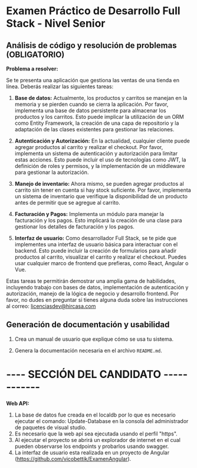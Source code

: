 # Examen Práctico de Desarrollo Full Stack - Nivel Senior

## Análisis de código y resolución de problemas (OBLIGATORIO)

**Problema a resolver:**

Se te presenta una aplicación que gestiona las ventas de una tienda en línea.
Deberás realizar las siguientes tareas:

1. **Base de datos:** Actualmente, los productos y carritos se manejan en la memoria y se pierden cuando se cierra la aplicación. Por favor, implementa una base de datos persistente para almacenar los productos y los carritos. Esto puede implicar la utilización de un ORM como Entity Framework, la creación de una capa de repositorio y la adaptación de las clases existentes para gestionar las relaciones.

2. **Autenticación y Autorización:** En la actualidad, cualquier cliente puede agregar productos al carrito y realizar el checkout. Por favor, implementa un sistema de autenticación y autorización para limitar estas acciones. Esto puede incluir el uso de tecnologías como JWT, la definición de roles y permisos, y la implementación de un middleware para gestionar la autorización.

3. **Manejo de inventario:** Ahora mismo, se pueden agregar productos al carrito sin tener en cuenta si hay stock suficiente. Por favor, implementa un sistema de inventario que verifique la disponibilidad de un producto antes de permitir que se agregue al carrito.

4. **Facturación y Pagos:** Implementa un módulo para manejar la facturación y los pagos. Esto implicará la creación de una clase para gestionar los detalles de facturación y los pagos.

5. **Interfaz de usuario:** Como desarrollador Full Stack, se te pide que implementes una interfaz de usuario básica para interactuar con el backend. Esto puede incluir la creación de formularios para añadir productos al carrito, visualizar el carrito y realizar el checkout. Puedes usar cualquier marco de frontend que prefieras, como React, Angular o Vue.

Estas tareas te permitirán demostrar una amplia gama de habilidades, incluyendo trabajo con bases de datos, implementación de autenticación y autorización, manejo de la lógica de negocio y desarrollo frontend. Por favor, no dudes en preguntar si tienes alguna duda sobre las instrucciones al correo: licenciasdev@hircasa.com

## Generación de documentación y usabilidad

1. Crea un manual de usuario que explique cómo se usa tu sistema.

2. Genera la documentación necesaria en el archivo `README.md`.

# ---- SECCIÓN DEL CANDIDATO ------------

**Web API:**
1. La base de datos fue creada en el localdb por lo que es necesario ejecutar el comando:
	Update-Database en la consola del administrador de paquetes de visual studio.
2. Es necesario que la web api sea ejecutada usando el perfil "https".
3. Al ejecutar el proyecto se abrirá un explorador de internet en el cual pueden observarse los endpoints y probarlos usando swagger.
4. La interfaz de usuario esta realizada en un proyecto de Angular (https://github.com/vicobettik/ExamenAngular).
